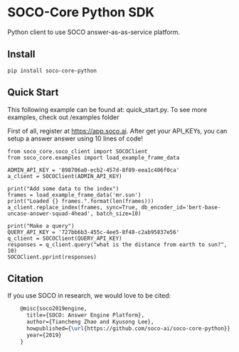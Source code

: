 # SOCO-Core Python SDK
Python client to use SOCO answer-as-as-service platform.

## Install 
    pip install soco-core-python
    
## Quick Start

This following example can be found at: quick_start.py. To see more examples, check out /examples folder

First of all, register at https://app.soco.ai. After get your API_KEYs, you can setup a answer answer 
using 10 lines of code!
    
    from soco_core.soco_client import SOCOClient
    from soco_core.examples import load_example_frame_data
    
    ADMIN_API_KEY = '898706a0-ecb2-457d-8f89-eea1c406f0ca'
    a_client = SOCOClient(ADMIN_API_KEY)

    print("Add some data to the index")
    frames = load_example_frame_data('mr.sun')
    print("Loaded {} frames.".format(len(frames)))
    a_client.replace_index(frames, sync=True, db_encoder_id='bert-base-uncase-answer-squad-4head', batch_size=10)

    print("Make a query")
    QUERY_API_KEY = '727bb6b3-455c-4ee5-8f48-c2ab95837e56'
    q_client = SOCOClient(QUERY_API_KEY)
    responses = q_client.query("what is the distance from earth to sun?", 10)
    SOCOClient.pprint(responses)
    
## Citation
If you use SOCO in research, we would love to be cited:

```latex
    @misc{soco2019engine,
      title={SOCO: Answer Engine Platform},
      author={Tiancheng Zhao and Kyusong Lee},
      howpublished={\url{https://github.com/soco-ai/soco-core-python}},
      year={2019}
    }
```
